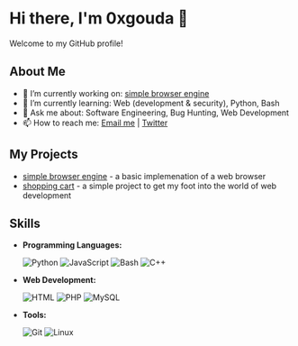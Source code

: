 # Hi there, I'm 0xgouda 👋

Welcome to my GitHub profile!

## About Me

- 🔭 I’m currently working on: [simple browser engine](https://github.com/0xgouda/SimpleBrowserEngine)
- 🌱 I’m currently learning: Web (development & security), Python, Bash 
- 💬 Ask me about: Software Engineering, Bug Hunting, Web Development
- 📫 How to reach me: [Email me](mailto:gouda0x@gmail.com) | [Twitter](https://x.com/_Ahmed_gouda__)

## My Projects

- [simple browser engine](https://github.com/0xgouda/SimpleBrowserEngine) - a basic implemenation of a web browser
- [shopping cart](https://github.com/0xgouda/shopping_cart_project) - a simple project to get my foot into the world of web development

## Skills

- **Programming Languages:**

  ![Python](https://skillicons.dev/icons?i=python)      ![JavaScript](https://skillicons.dev/icons?i=javascript)    ![Bash](https://skillicons.dev/icons?i=bash)    ![C++](https://skillicons.dev/icons?i=cpp)  

- **Web Development:**

  ![HTML](https://skillicons.dev/icons?i=html)      ![PHP](https://skillicons.dev/icons?i=php)      ![MySQL](https://skillicons.dev/icons?i=mysql)  

- **Tools:**

  ![Git](https://skillicons.dev/icons?i=git)    ![Linux](https://skillicons.dev/icons?i=linux)  
